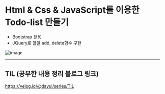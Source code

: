 # Html & Css & JavaScript를 이용한 Todo-list 만들기
- Bootstrap 활용
- JQuery로 할일 add, delete함수 구현


![image](https://github.com/dayul/web-study/assets/128597263/bb25e380-3f3e-4857-b561-4d66950cbf94)


---

## TIL (공부한 내용 정리 블로그 링크)
https://velog.io/@dayul/series/TIL
